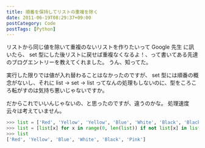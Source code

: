 ```yaml
---
title: 順番を保持してリストの重複を除く
date: 2011-06-19T08:29:37+09:00
postCategory: Code
postTags: [Python]
---
```


リストから同じ値を除いて重複のないリストを作りたいって Google 先生 に訊いたら、 set 型にした後リストに戻せば重複なくなるよ！、って書いてある先達のブログエントリーを教えてくれました。
うん、知ってた。

実行した限りでは値が入れ替わることはなかったのですが、 set 型には順番の概念がないし、それに list → set → list ってなんの処理もしないのに、型をころころ転がすのは気持ち悪いじゃないですか。

だからこれでいいんじゃないの、と思ったのですが、違うのかな。
処理速度云々は考えていません。

```python
>>> list = ['Red', 'Yellow', 'Yellow', 'Blue', 'White', 'Black', 'Black', 'Blue', 'White', 'Pink']
>>> list = [list[x] for x in range(0, len(list)) if not list[x] in list[:x]]
>>> list
['Red', 'Yellow', 'Blue', 'White', 'Black', 'Pink']
```
